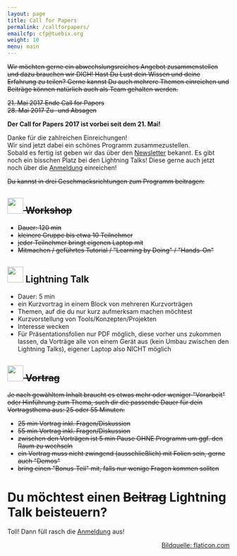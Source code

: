 ```yaml
---
layout: page
title: Call for Papers
permalink: /callforpapers/
emailcfp: cfp@tuebix.org
weight: 10
menu: main
---
```



<strike>
Wir möchten gerne ein abwechslungsreiches Angebot zusammenstellen und dazu brauchen wir DICH!
Hast Du Lust dein Wissen und deine Erfahrung zu teilen?
Gerne kannst Du auch mehrere Themen einreichen und Beitr&auml;ge k&ouml;nnen natürlich auch als Team gehalten werden.
<p>
21. Mai 2017 Ende Call for Papers<br/>
28. Mai 2017 Zu- und Absagen
</p>
</strike>

<span style="font-weight: bold;">Der Call for Papers 2017 ist vorbei seit dem 21. Mai!<br/></span>  

Danke für die zahlreichen Einreichungen!<br/>
Wir sind jetzt dabei ein schönes Programm zusammezustellen.<br/>
Sobald es fertig ist geben wir das über den <a href="http://www.tuebix.org/newsletter">Newsletter</a> bekannt.
Es gibt noch ein bisschen Platz bei den Lightning Talks! Diese gerne auch jetzt noch über die <a href="https://cfp.tuebix.org" target="_blank">Anmeldung</a> einreichen! 

<!--
Bei den <a href="http://www.tuebix.org/2016/programm/nachzuegler-und-kurzentschlossene-lightning-talks-fuer-kurzentschlossene/">Lightning Talks haben wir noch etwas Platz für Nachzügler freigehalten.
-->

<strike>
Du kannst in drei Geschmacksrichtungen zum Programm beitragen:

<h2><span><img height="36" width="36" src="../images/workshop.svg"></span> Workshop</h2>

  * Dauer: 120 min
  * kleinere Gruppe bis etwa 10 Teilnehmer
  * jeder Teilnehmer bringt eigenen Laptop mit
  * Mitmachen / geführtes Tutorial / "Learning by Doing" / "Hands-On" 
</strike>

<h2><span><img height="36" width="36" src="../images/lightning.svg"></span> Lightning Talk</h2>

  * Dauer: 5 min
  * ein Kurzvortrag in einem Block von mehreren Kurzvorträgen
  * Themen, auf die du nur kurz aufmerksam machen möchtest
  * Kurzvorstellung von Tools/Konzepten/Projekten
  * Interesse wecken
  * Für Präsentationsfolien nur PDF möglich, diese vorher uns zukommen lassen, da Vorträge alle von einem Gerät aus (kein Umbau zwischen den Lightning Talks), eigener Laptop also NICHT möglich

<strike>
<h2><span><img height="36" width="36" src="../images/talk.svg"></span> Vortrag</h2>

  Je nach gewähltem Inhalt braucht es etwas mehr oder weniger "Vorarbeit" oder Hinführung zum Thema, such dir die passende Dauer für dein Vortragsthema aus: 25 oder 55 Minuten:

  * 25 min Vortrag inkl. Fragen/Diskussion
  * 55 min Vortrag inkl. Fragen/Diskussion
  * zwischen den Vorträgen ist 5 min Pause OHNE Programm um ggf. den Raum zu wechseln
  * ein Vortrag muss nicht zwingend (ausschließlich) mit Folien sein, gerne auch "Demos"
  * bring einen "Bonus-Teil" mit, falls nur wenige Fragen kommen sollten

</strike>

# Du möchtest einen <strike>Beitrag</strike> Lightning Talk beisteuern?

Toll! Dann füll rasch die <a href="https://cfp.tuebix.org" target="_blank">Anmeldung</a> aus! 
<!-- Wir haben viele kleine Räume und können somit einige Workshops anbieten. Falls dein Vortrag auch als Workshop möglich wäre, markiere das bitte entsprechend! -->

<p style="text-align: right;"><a href="http://www.flaticon.com" target="_blank">Bildquelle: flaticon.com</a></p>


